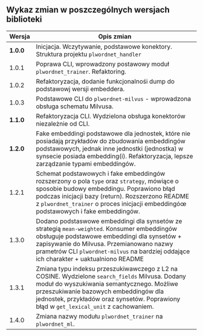 ## Wykaz zmian w poszczególnych wersjach biblioteki

| Wersja    | Opis zmian                                                                                                                                                                                                                                                                         |
|-----------|------------------------------------------------------------------------------------------------------------------------------------------------------------------------------------------------------------------------------------------------------------------------------------|
| **1.0.0** | Inicjacja. Wczytywanie, podstawowe konektory. Struktura projektu `plwordnet_handler`                                                                                                                                                                                               |
| 1.0.1     | Poprawa CLI, wprowadzony postawowy moduł `plwordnet_trainer`. Refaktoring.                                                                                                                                                                                                         |
| 1.0.2     | Refaktoryzacja, dodanie funkcjonalnośi dump do podstawowj wersji embeddera.                                                                                                                                                                                                        | 
| 1.0.3     | Podstawowe CLI do `plwordnet-milvus` - wprowadzona obsługa schematu Milvusa.                                                                                                                                                                                                       |
| **1.1.0** | Refaktoryzacja CLI. Wydzielona obsługa konektorów niezależnie od CLI.                                                                                                                                                                                                              |
| **1.2.0** | Fake embeddingi podstawowe dla jednostek, które nie posiadają przykładów do zbudowania embeddingów podstawowych, jednak inne jednostki (jednostka) w synsecie posiada embedding(i). Refaktoryzacja, lepsze zarządzanie typami embeddingów.                                         |
| 1.2.1     | Schemat podstawowych i fake embeddingów rozszerzony o pola `type` oraz `strategy`, mówiące o sposobie budowy embeddingu. Poprawiono błąd podczas inicjacji bazy (return). Rozszerzono README z `plwordnet_trainer` o proces inicjacji embeddingóœ podstawowych i fake embeddingów. |
| 1.3.0     | Dodano podstaswowe embeddingi dla synsetów ze strategią `mean-weighted`. Konsumer embeddingów obsługuje podstawowe embeddingi dla synsetów + zapisywanie do Milvusa. Przemianowano nazwy prametrów CLI `plwordnet-milvus` na bardziej oddające ich charakter + uaktualniono README |
| 1.3.1     | Zmiana typu indeksu przeszukiwawczego z L2 na COSINE. Wydzielone `search_fields` Milvusa. Dodany moduł do wyszukiwania semantycznego. Możliwe przeszukiwanie bazowych embeddingów dla jednostek, przykładów oraz synsetów. Poprawiony błąd w `get_lexical_unit` z cachowaniem.     |
| 1.4.0     | Zmiana nazwy modułu `plwordnet_trainer` na `plwordnet_ml`.                                                                                                                                                                                                                         |
